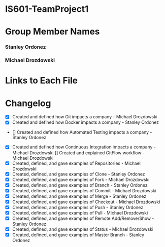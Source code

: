 # IS601-TeamProject1

# Group Member Names
### Stanley Ordonez
### Michael Drozdowski

# Links to Each File

# Changelog

- [x] Created and defined how Git impacts a company - Michael Drozdowski
- [x] Created and defined how Docker impacts a company - Stanley Ordonez
- [] Created and defined how Automated Testing impacts a company - Stanley Ordonez
- [x] Created and defined how Continuous Integration impacts a company - Michael Drozdowski
 [] Created and explained GitFlow workflow - Michael Drozdowski
- [x] Created, defined, and gave examples of Repositories - Michael Drozdowski
- [x] Created, defined, and gave examples of Clone - Stanley Ordonez
- [x] Created, defined, and gave examples of Fork - Michael Drozdowski
- [x] Created, defined, and gave examples of Branch - Stanley Ordonez
- [x] Created, defined, and gave examples of Commit - Michael Drozdowski
- [x] Created, defined, and gave examples of Merge - Stanley Ordonez
- [x] Created, defined, and gave examples of Checkout - Michael Drozdowski
- [x] Created, defined, and gave examples of Push - Stanley Ordonez
- [x] Created, defined, and gave examples of Pull - Michael Drozdowski
- [x] Created, defined, and gave examples of Remote Add/Remove/Show - Stanley Ordonez
- [x] Created, defined, and gave examples of Status - Michael Drozdowski
- [x] Created, defined, and gave examples of Master Branch - Stanley Ordonez